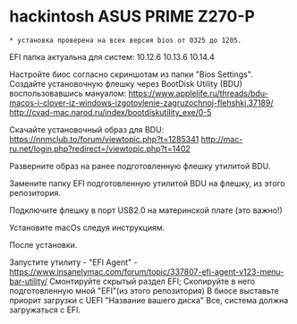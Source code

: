# hackintosh ASUS PRIME Z270-P
    * установка проверена на всех версия bios от 0325 до 1205.

EFI папка актуальна для систем:
    10.12.6
    10.13.6
    10.14.4

Настройте биос согласно скриншотам из папки "Bios Settings".
Создайте установочную флешку через BootDisk Utility (BDU) воспользовавшись мануалом:
    https://www.applelife.ru/threads/bdu-macos-i-clover-iz-windows-izgotovlenie-zagruzochnoj-flehshki.37189/
    http://cvad-mac.narod.ru/index/bootdiskutility_exe/0-5

Скачайте установочный образ для  BDU:
        https://nnmclub.to/forum/viewtopic.php?t=1285341
        http://mac-ru.net/login.php?redirect=/viewtopic.php?t=1402

Разверните образ на ранее подготовленную флешку утилитой BDU.

Замените папку EFI подготовленную утилитой BDU на флешку, из этого репозитория.

Подключите флешку в порт USB2.0 на материнской плате (это важно!)

Установите macOs следуя инструкциям.

После установки.

Запустите утилиту - "EFI Agent" - https://www.insanelymac.com/forum/topic/337807-efi-agent-v123-menu-bar-utility/
    Смонтируйте скрытый раздел EFI;
    Скопируйте в него подготовленную мной "EFI"(из этого репозитория)
    В биосе выставьте приорит загрузки с UEFI "Название вашего диска"
    Все, система должна загружаться с EFI.
